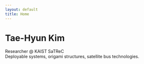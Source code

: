 ```yaml
---
layout: default
title: Home
---
```


# Tae-Hyun Kim  
Researcher @ KAIST SaTReC  
Deployable systems, origami structures, satellite bus technologies.
